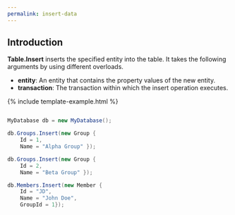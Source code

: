 ```yaml
---
permalink: insert-data
---
```

## Introduction

**Table.Insert** inserts the specified entity into the table. It takes the following arguments by using different overloads.

 - **entity**: An entity that contains the property values of the new entity.
 - **transaction**: The transaction within which the insert operation executes.

{% include template-example.html %} 
```csharp

MyDatabase db = new MyDatabase();

db.Groups.Insert(new Group { 
    Id = 1, 
    Name = "Alpha Group" });

db.Groups.Insert(new Group { 
    Id = 2, 
    Name = "Beta Group" });

db.Members.Insert(new Member { 
    Id = "JD", 
    Name = "John Doe", 
    GroupId = 1});

```



